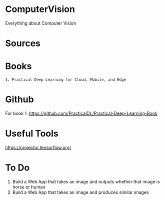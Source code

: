 # ComputerVision
Everything about Computer Vision

# Sources
  # Books
    1. Practical Deep Learning for Cloud, Mobile, and Edge
  
# Github
  For book 1: https://github.com/PracticalDL/Practical-Deep-Learning-Book
  
# Useful Tools
https://projector.tensorflow.org/

# To Do
1. Build a Web App that takes an image and outputs whether that image is horse or human
2. Build a Web App that takes an image and produces similar images 
